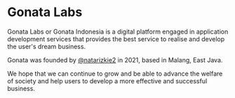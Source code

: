 # Gonata Labs

Gonata Labs or Gonata Indonesia is a digital platform engaged in application development services that provides the best service to realise and develop the user's dream business.

Gonata was founded by [@natarizkie2](https://github.com/natarizkie2) in 2021, based in Malang, East Java.

We hope that we can continue to grow and be able to advance the welfare of society and help users to develop a more effective and successful business.